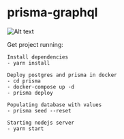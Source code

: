 # prisma-graphql

![Alt text](https://user-images.githubusercontent.com/5340832/59903086-aeda1100-941d-11e9-8ed4-a6e34904f08f.png)


Get project running:

	Install dependencies
	- yarn install
	
	Deploy postgres and prisma in docker
	- cd prisma
	- docker-compose up -d
	- prisma deploy

	Populating database with values
	- prisma seed --reset

	Starting nodejs server
	- yarn start 